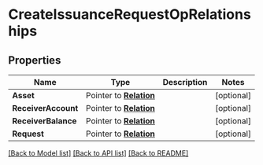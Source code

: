 # CreateIssuanceRequestOpRelationships

## Properties
Name | Type | Description | Notes
------------ | ------------- | ------------- | -------------
**Asset** | Pointer to [**Relation**](Relation.md) |  | [optional] 
**ReceiverAccount** | Pointer to [**Relation**](Relation.md) |  | [optional] 
**ReceiverBalance** | Pointer to [**Relation**](Relation.md) |  | [optional] 
**Request** | Pointer to [**Relation**](Relation.md) |  | [optional] 

[[Back to Model list]](../README.md#documentation-for-models) [[Back to API list]](../README.md#documentation-for-api-endpoints) [[Back to README]](../README.md)


